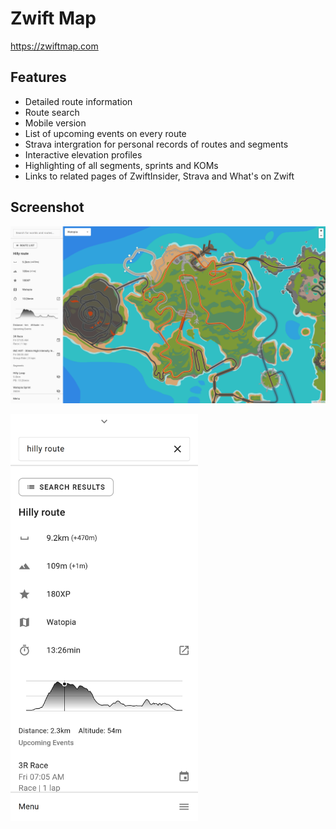 # Zwift Map

https://zwiftmap.com

## Features

- Detailed route information
- Route search
- Mobile version
- List of upcoming events on every route
- Strava intergration for personal records of routes and segments
- Interactive elevation profiles
- Highlighting of all segments, sprints and KOMs
- Links to related pages of ZwiftInsider, Strava and What's on Zwift

## Screenshot

![Desktop Screenshot](./docs/screenshot-desktop.png)

<img src="./docs/screenshot-mobile.png" width="300">
